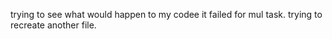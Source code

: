 trying to see what would happen to my codee it failed for
mul task. trying to recreate another file.
